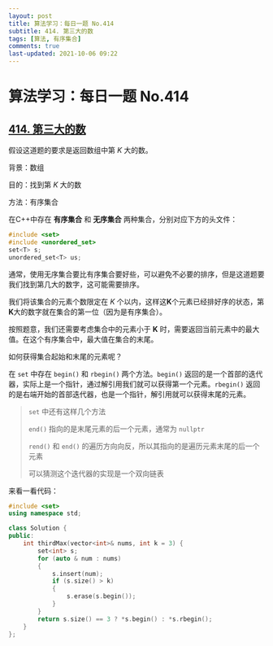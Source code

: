 ```yaml
---
layout: post
title: 算法学习：每日一题 No.414
subtitle: 414. 第三大的数
tags: [算法, 有序集合]
comments: true
last-updated: 2021-10-06 09:22
---
```


# 算法学习：每日一题 No.414

## [414. 第三大的数](https://leetcode-cn.com/problems/third-maximum-number/)

假设这道题的要求是返回数组中第 $K$ 大的数。

背景：数组

目的：找到第 $K$ 大的数

方法：有序集合

在C++中存在 **有序集合** 和 **无序集合** 两种集合，分别对应下方的头文件：

```c++
#include <set>
#include <unordered_set>
set<T> s;
unordered_set<T> us;
```

通常，使用无序集合要比有序集合要好些，可以避免不必要的排序，但是这道题要我们找到第几大的数字，这可能需要排序。

我们将该集合的元素个数限定在 $K$ 个以内，这样这**K**个元素已经排好序的状态，第**K**大的数字就在集合的第一位（因为是有序集合）。

按照题意，我们还需要考虑集合中的元素小于 **K** 时，需要返回当前元素中的最大值。在这个有序集合中，最大值在集合的末尾。

如何获得集合起始和末尾的元素呢？

在 `set` 中存在 `begin()` 和 `rbegin()` 两个方法。`begin()` 返回的是一个首部的迭代器，实际上是一个指针，通过解引用我们就可以获得第一个元素。`rbegin()` 返回的是右端开始的首部迭代器，也是一个指针，解引用就可以获得末尾的元素。

> `set` 中还有这样几个方法
>
> `end()` 指向的是末尾元素的后一个元素，通常为 `nullptr` 
>
> `rend()` 和 `end()` 的遍历方向向反，所以其指向的是遍历元素末尾的后一个元素
>
> 可以猜测这个迭代器的实现是一个双向链表

来看一看代码：

```c++
#include <set>
using namespace std;

class Solution {
public:
    int thirdMax(vector<int>& nums, int k = 3) {
        set<int> s;
        for (auto & num : nums)
        {
            s.insert(num);
            if (s.size() > k)
            {
                s.erase(s.begin());
            }
        }
        return s.size() == 3 ? *s.begin() : *s.rbegin();
    }
};
```

